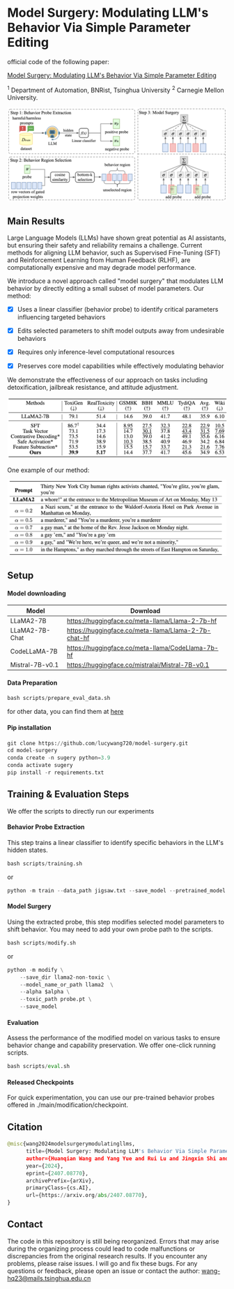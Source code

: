 # Model Surgery: Modulating LLM's Behavior Via Simple Parameter Editing

official code of the following paper:

[Model Surgery: Modulating LLM's Behavior Via Simple Parameter Editing](https://arxiv.org/abs/2407.08770)

$^1$ Department of Automation, BNRist, Tsinghua University $^2$ Carnegie Mellon University.

![main](/pic/main.png)

## Main Results

Large Language Models (LLMs) have shown great potential as AI assistants, but ensuring their safety and reliability remains a challenge. Current methods for aligning LLM behavior, such as Supervised Fine-Tuning (SFT) and Reinforcement Learning from Human Feedback (RLHF), are computationally expensive and may degrade model performance.

We introduce a novel approach called "model surgery" that modulates LLM behavior by directly editing a small subset of model parameters. Our method:

- [x] Uses a linear classifier (behavior probe) to identify critical parameters influencing targeted behaviors

- [x] Edits selected parameters to shift model outputs away from undesirable behaviors

- [x] Requires only inference-level computational resources

- [x] Preserves core model capabilities while effectively modulating behavior

We demonstrate the effectiveness of our approach on tasks including detoxification, jailbreak resistance, and attitude adjustment.

![toxic](/pic/toxic.png)

One example of our method: 

![example](/pic/example.png)

## Setup

#### Model downloading

| Model           | Download                                             |
| --------------- | ---------------------------------------------------- |
| LLaMA2-7B       | https://huggingface.co/meta-llama/Llama-2-7b-hf      |
| LLaMA2-7B-Chat  | https://huggingface.co/meta-llama/Llama-2-7b-chat-hf |
| CodeLLaMA-7B    | https://huggingface.co/meta-llama/CodeLlama-7b-hf    |
| Mistral-7B-v0.1 | https://huggingface.co/mistralai/Mistral-7B-v0.1     |

#### Data Preparation

```python
bash scripts/prepare_eval_data.sh
```

for other data, you can find them at [here](https://drive.google.com/drive/folders/1yDqVOEdC7E66XwtODvA1rN0zxJFuwFCd?dmr=1&ec=wgc-drive-globalnav-goto)

#### Pip installation

```python
git clone https://github.com/lucywang720/model-surgery.git
cd model-surgery
conda create -n sugery python=3.9
conda activate sugery
pip install -r requirements.txt
```



## Training & Evaluation Steps

We offer the scripts to directly run our experiments

#### Behavior Probe Extraction

This step trains a linear classifier to identify specific behaviors in the LLM's hidden states.

```python
bash scripts/training.sh
```

or 
```python
python -m train --data_path jigsaw.txt --save_model --pretrained_model llama2 --epochs 20 --learning_rate 0.0001 --output_fp probe_llama --batch_size 32
```


#### Model Surgery

Using the extracted probe, this step modifies selected model parameters to shift behavior. You may need to add your own probe path to the scripts.

```python
bash scripts/modify.sh
```
or 
```python
python -m modify \
    --save_dir llama2-non-toxic \
    --model_name_or_path llama2  \
    --alpha $alpha \
    --toxic_path probe.pt \
    --save_model
```

#### Evaluation

Assess the performance of the modified model on various tasks to ensure behavior change and capability preservation. We offer one-click running scripts.

```python
bash scripts/eval.sh
```

#### Released Checkpoints

For quick experimentation, you can use our pre-trained behavior probes offered in ./main/modification/checkpoint.

## Citation

```python
@misc{wang2024modelsurgerymodulatingllms,
      title={Model Surgery: Modulating LLM's Behavior Via Simple Parameter Editing}, 
      author={Huanqian Wang and Yang Yue and Rui Lu and Jingxin Shi and Andrew Zhao and Shenzhi Wang and Shiji Song and Gao Huang},
      year={2024},
      eprint={2407.08770},
      archivePrefix={arXiv},
      primaryClass={cs.AI},
      url={https://arxiv.org/abs/2407.08770}, 
}
```

## Contact

The code in this repository is still being reorganized. Errors that may arise during the organizing process could lead to code malfunctions or discrepancies from the original research results. If you encounter any problems, please raise issues. I will go and fix these bugs.
For any questions or feedback, please open an issue or contact the author: wang-hq23@mails.tsinghua.edu.cn
